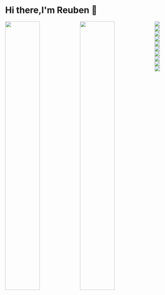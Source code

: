 # Hi there,I'm Reuben 👋

<img align="left" width="47%" src="https://github-readme-stats.vercel.app/api?username=reubenAcheldive&show_icons=true&theme=radical" />
<img  align="left" width="47%" src="https://github-readme-stats.vercel.app/api/top-langs/?username=reubenAcheldive&layout=compact" />

<img  align="left"  src="https://img.shields.io/badge/angular-%23DD0031.svg?style=for-the-badge&logo=angular&logoColor=white" />
<img  align="left"  src="https://img.shields.io/badge/express.js-%23404d59.svg?style=for-the-badge&logo=express&logoColor=%2361DAFB" />
<img  align="left"  src="https://img.shields.io/badge/jquery-%230769AD.svg?style=for-the-badge&logo=jquery&logoColor=white" />
<img  align="left"  src="https://img.shields.io/badge/nestjs-%23E0234E.svg?style=for-the-badge&logo=nestjs&logoColor=white" />
<img  align="left"  src="https://img.shields.io/badge/node.js-6DA55F?style=for-the-badge&logo=node.js&logoColor=white" />
<img  align="left"  src="https://img.shields.io/badge/react-%2320232a.svg?style=for-the-badge&logo=react&logoColor=%2361DAFB" />
<img  align="left"  src="https://img.shields.io/badge/redux-%23593d88.svg?style=for-the-badge&logo=redux&logoColor=white" />
<img  align="left"  src="https://img.shields.io/badge/rxjs-%23B7178C.svg?style=for-the-badge&logo=reactivex&logoColor=white" />
<img  align="left"  src="https://img.shields.io/badge/SASS-hotpink.svg?style=for-the-badge&logo=SASS&logoColor=white" />
<img  align="left"  src="https://img.shields.io/badge/styled--components-DB7093?style=for-the-badge&logo=styled-components&logoColor=white" />





